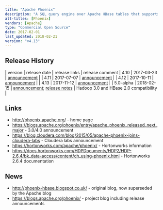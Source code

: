 ```yaml
---
title: "Apache Phoenix"
description: "A SQL query engine over Apache HBase tables that supports a subset of SQL 92 (including joins), and comes with a JDBC driver.  Supports a range of features including ACID transactions (via Apache Tephra), user defined functions, secondary indexes, atomic upserts, views, multi tenancy tables (where each user or tenant can only see their data) and dynamic columns (which are only specified at query time).  Supports a range of SQL DDL commands, creating and modifying underlying HBase tables as required, or can run over existing HBase tables in a read only mode.  Comes with connectors to allow Spark, Hive, Pig, Flume and MapReduce to read and write Phoenix tables, and a number of utilities, including a bulk loader and a command line SQL tool.  Open sourced by SalesForce in January 2013 at v1.0, donated to the Apache foundation in December 2013, before graduating in May 2014. Commercial support available through Hortonworks as part of HDP, with Cloudera making it available via Cloudera Labs without support.  Active project with a range of contributors, including many from SalesForce and Hortonworks."
alt-titles: [Phoenix]
vendors: [Apache]
type: "Commercial Open Source"
date: 2017-02-01
last_updated: 2018-02-21
version: "v4.13"
---
```

## Release History

| version | release date | release links | release comment
| 4.10 | 2017-03-23 | [announcement](https://blogs.apache.org/phoenix/entry/announcing-phoenix-4-10-released) |
| 4.11 | 2017-07-07 | [announcement](https://blogs.apache.org/phoenix/entry/announcing-phoenix-4-11-released) |
| 4.12 | 2017-10-11 | [announcement](https://blogs.apache.org/phoenix/entry/announcing-phoenix-4-12-released) |
| 4.13 | 2017-11-12 | [announcement](https://blogs.apache.org/phoenix/entry/announcing-phoenix-4-13-released) |
| 5.0-alpha | 2018-02-15 | [announcement](http://mail-archives.us.apache.org/mod_mbox/www-announce/201802.mbox/%3Cde3639a6-15a9-d8c8-87f5-4abdc49271d9%40apache.org%3E); [release notes](https://phoenix.apache.org/release_notes.html) | Hadoop 3.0 and HBase 2.0 compatibility |

## Links

* <http://phoenix.apache.org/> - home page
* <https://blogs.apache.org/phoenix/entry/apache_phoenix_released_next_major> - 3.0/4.0 announcement
* <https://blog.cloudera.com/blog/2015/05/apache-phoenix-joins-cloudera-labs> - Cloudera labs announcement
* <https://hortonworks.com/apache/phoenix/> - Hortonworks information
* <https://docs.hortonworks.com/HDPDocuments/HDP2/HDP-2.6.4/bk_data-access/content/ch_using-phoenix.html> - Hortonworks 2.6.4 documentation

## News

* <http://phoenix-hbase.blogspot.co.uk/> - original blog, now superseded by the Apache blog
* <https://blogs.apache.org/phoenix/> - project blog including release announcements
